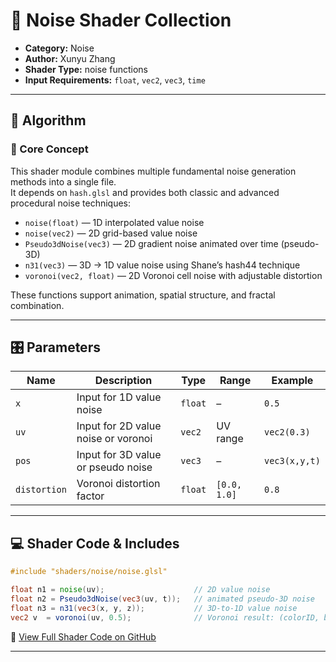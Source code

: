 # 🧩 Noise Shader Collection


- **Category:** Noise
- **Author:** Xunyu Zhang
- **Shader Type:** noise functions
- **Input Requirements:** `float`, `vec2`, `vec3`, `time`

---

## 🧠 Algorithm

### 🔷 Core Concept

This shader module combines multiple fundamental noise generation methods into a single file.  
It depends on `hash.glsl` and provides both classic and advanced procedural noise techniques:

- `noise(float)` — 1D interpolated value noise  
- `noise(vec2)` — 2D grid-based value noise  
- `Pseudo3dNoise(vec3)` — 2D gradient noise animated over time (pseudo-3D)  
- `n31(vec3)` — 3D → 1D value noise using Shane’s hash44 technique  
- `voronoi(vec2, float)` — 2D Voronoi cell noise with adjustable distortion

These functions support animation, spatial structure, and fractal combination.

---

## 🎛️ Parameters

| Name         | Description                           | Type     | Range         | Example     |
|--------------|---------------------------------------|----------|---------------|-------------|
| `x`          | Input for 1D value noise              | `float`  | –             | `0.5`       |
| `uv`         | Input for 2D value noise or voronoi   | `vec2`   | UV range      | `vec2(0.3)` |
| `pos`        | Input for 3D value or pseudo noise    | `vec3`   | –             | `vec3(x,y,t)`|
| `distortion` | Voronoi distortion factor             | `float`  | `[0.0, 1.0]`  | `0.8`       |

---

## 💻 Shader Code & Includes

```glsl
#include "shaders/noise/noise.glsl"

float n1 = noise(uv);                    // 2D value noise
float n2 = Pseudo3dNoise(vec3(uv, t));   // animated pseudo-3D noise
float n3 = n31(vec3(x, y, z));           // 3D-to-1D value noise
vec2 v  = voronoi(uv, 0.5);              // Voronoi result: (colorID, borderDist)
```

🔗 [View Full Shader Code on GitHub](https://github.com/friedaxvictoria/procedural_shader_framework/blob/main/shaders/shaders/noise/noise.glsl)

---

